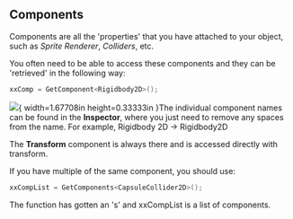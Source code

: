 ## Components

Components are all the 'properties' that you have attached to your
object, such as *Sprite Renderer*, *Colliders*, etc.

You often need to be able to access these components and they can be 'retrieved'
in the following way:

```csharp
xxComp = GetComponent<Rigidbody2D>();
```

![](media/image53.png){ width=1.67708in height=0.33333in }The individual component names can
be found in the **Inspector**, where you just need to remove any
spaces from the name. For example, Rigidbody 2D -> Rigidbody2D

The **Transform** component is always there and is accessed directly with transform.

If you have multiple of the same component, you should use:

```csharp
xxCompList = GetComponents<CapsuleCollider2D>();
```

The function has gotten an 's' and xxCompList is a list of components.
